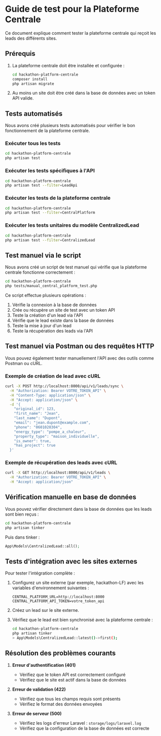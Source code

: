 # Guide de test pour la Plateforme Centrale

Ce document explique comment tester la plateforme centrale qui reçoit les leads des différents sites.

## Prérequis

1. La plateforme centrale doit être installée et configurée :

    ```bash
    cd hackathon-platform-centrale
    composer install
    php artisan migrate
    ```

2. Au moins un site doit être créé dans la base de données avec un token API valide.

## Tests automatisés

Nous avons créé plusieurs tests automatisés pour vérifier le bon fonctionnement de la plateforme centrale.

### Exécuter tous les tests

```bash
cd hackathon-platform-centrale
php artisan test
```

### Exécuter les tests spécifiques à l'API

```bash
cd hackathon-platform-centrale
php artisan test --filter=LeadApi
```

### Exécuter les tests de la plateforme centrale

```bash
cd hackathon-platform-centrale
php artisan test --filter=CentralPlatform
```

### Exécuter les tests unitaires du modèle CentralizedLead

```bash
cd hackathon-platform-centrale
php artisan test --filter=CentralizedLead
```

## Test manuel via le script

Nous avons créé un script de test manuel qui vérifie que la plateforme centrale fonctionne correctement :

```bash
cd hackathon-platform-centrale
php tests/manual_central_platform_test.php
```

Ce script effectue plusieurs opérations :

1. Vérifie la connexion à la base de données
2. Crée ou récupère un site de test avec un token API
3. Teste la création d'un lead via l'API
4. Vérifie que le lead existe dans la base de données
5. Teste la mise à jour d'un lead
6. Teste la récupération des leads via l'API

## Test manuel via Postman ou des requêtes HTTP

Vous pouvez également tester manuellement l'API avec des outils comme Postman ou cURL.

### Exemple de création de lead avec cURL

```bash
curl -X POST http://localhost:8000/api/v1/leads/sync \
  -H "Authorization: Bearer VOTRE_TOKEN_API" \
  -H "Content-Type: application/json" \
  -H "Accept: application/json" \
  -d '{
    "original_id": 123,
    "first_name": "Jean",
    "last_name": "Dupont",
    "email": "jean.dupont@example.com",
    "phone": "0601020304",
    "energy_type": "pompe_a_chaleur",
    "property_type": "maison_individuelle",
    "is_owner": true,
    "has_project": true
  }'
```

### Exemple de récupération des leads avec cURL

```bash
curl -X GET http://localhost:8000/api/v1/leads \
  -H "Authorization: Bearer VOTRE_TOKEN_API" \
  -H "Accept: application/json"
```

## Vérification manuelle en base de données

Vous pouvez vérifier directement dans la base de données que les leads sont bien reçus :

```bash
cd hackathon-platform-centrale
php artisan tinker
```

Puis dans tinker :

```php
App\Models\CentralizedLead::all();
```

## Tests d'intégration avec les sites externes

Pour tester l'intégration complète :

1. Configurez un site externe (par exemple, hackathon-LF) avec les variables d'environnement suivantes :

    ```
    CENTRAL_PLATFORM_URL=http://localhost:8000
    CENTRAL_PLATFORM_API_TOKEN=votre_token_api
    ```

2. Créez un lead sur le site externe.

3. Vérifiez que le lead est bien synchronisé avec la plateforme centrale :
    ```bash
    cd hackathon-platform-centrale
    php artisan tinker
    > App\Models\CentralizedLead::latest()->first();
    ```

## Résolution des problèmes courants

1. **Erreur d'authentification (401)**

    - Vérifiez que le token API est correctement configuré
    - Vérifiez que le site est actif dans la base de données

2. **Erreur de validation (422)**

    - Vérifiez que tous les champs requis sont présents
    - Vérifiez le format des données envoyées

3. **Erreur de serveur (500)**
    - Vérifiez les logs d'erreur Laravel : `storage/logs/laravel.log`
    - Vérifiez que la configuration de la base de données est correcte

